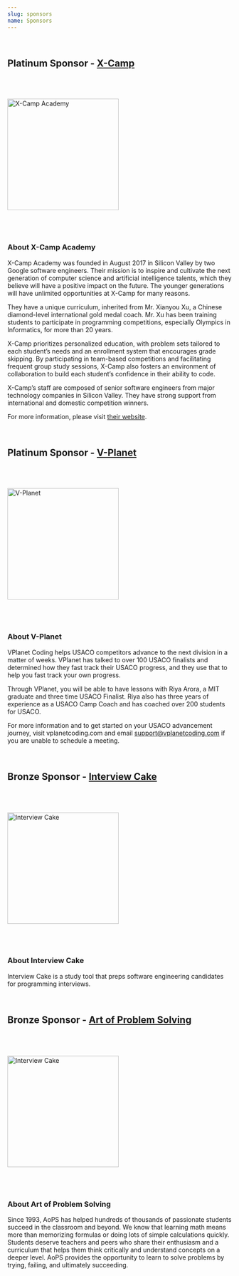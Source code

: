 ```yaml
---
slug: sponsors
name: Sponsors
---
```


<br>

## Platinum Sponsor - <a href="https://x-camp.academy" target="_blank">X-Camp</a>

<a href="https://x-camp.academy"><img src="/images/partners/xcamp.png" alt="X-Camp Academy" style="width: 250px; margin-top: 50px; margin-bottom: 50px;"></a>

### About X-Camp Academy

X-Camp Academy was founded in August 2017 in Silicon Valley by two Google software
engineers. Their mission is to inspire and cultivate the next generation of computer science and artificial intelligence talents, which  they believe will have a positive impact on the future. The younger generations will have unlimited opportunities at X-Camp for many reasons.

They have a unique curriculum, inherited from Mr. Xianyou Xu, a Chinese diamond-level international gold medal coach. Mr. Xu has been training students to participate in programming competitions, especially Olympics in Informatics, for more than 20 years.

X-Camp prioritizes personalized education, with problem sets tailored to each student’s needs and an enrollment system that encourages grade skipping. By participating in team-based competitions and facilitating frequent group study sessions, X-Camp also fosters an environment of collaboration to build each student’s confidence in their ability to code.

X-Camp’s staff are composed of senior software engineers from major technology companies in Silicon Valley. They have strong support from international and domestic competition winners.

For more information, please visit <a href="https://x-camp.academy" target="_blank">their website</a>.

<br>

## Platinum Sponsor - <a href="https://www.vplanetcoding.com/" target="_blank">V-Planet</a>

<a href="https://www.vplanetcoding.com/"><img src="/images/partners/vplanet.png" alt="V-Planet" style="width: 250px; margin-top: 50px; margin-bottom: 50px;"></a>

### About V-Planet

VPlanet Coding helps USACO competitors advance to the next division in a matter of weeks. VPlanet has talked to over 100 USACO finalists and determined how they fast track their USACO progress, and they use that to help you fast track your own progress. 

Through VPlanet, you will be able to have lessons with Riya Arora, a MIT graduate and three time USACO Finalist. Riya also has three years of experience as a USACO Camp Coach and has coached over 200 students for USACO. 

For more information and to get started on your USACO advancement journey, visit vplanetcoding.com and email support@vplanetcoding.com if you are unable to schedule a meeting. 

<br>

## Bronze Sponsor - <a href="https://www.interviewcake.com" target="_blank">Interview Cake</a>

<a href="https://www.interviewcake.com" target="_blank"><img src="/images/partners/interviewcake.png" alt="Interview Cake" style="width: 250px; margin-top: 50px; margin-bottom: 50px;"></a>

### About Interview Cake

Interview Cake is a study tool that preps software engineering candidates for programming interviews.

<br>

## Bronze Sponsor - <a href="https://artofproblemsolving.com/" target="_blank">Art of Problem Solving</a>

<a href="https://artofproblemsolving.com/" target="_blank"><img src="/images/partners/aops.png" alt="Interview Cake" style="width: 250px; margin-top: 50px; margin-bottom: 50px;"></a>

### About Art of Problem Solving

Since 1993, AoPS has helped hundreds of thousands of passionate students succeed in the classroom and beyond. We know that learning math means more than memorizing formulas or doing lots of simple calculations quickly. Students deserve teachers and peers who share their enthusiasm and a curriculum that helps them think critically and understand concepts on a deeper level. AoPS provides the opportunity to learn to solve problems by trying, failing, and ultimately succeeding.

<br>
